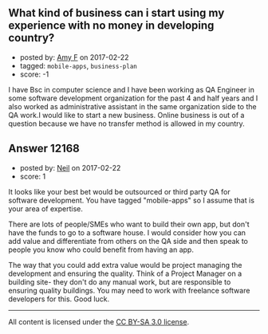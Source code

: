 ## What kind of business can i start using my experience with no money in developing country?

- posted by: [Amy F](https://stackexchange.com/users/10306161/amy-f) on 2017-02-22
- tagged: `mobile-apps`, `business-plan`
- score: -1

I have Bsc in computer science and I have been working as QA Engineer in some software development organization for the past 4 and half years and I also worked as administrative assistant in the same organization side to the QA work.I would like to start a new business. Online business is out of a question because we have no transfer method is allowed in my country.


## Answer 12168

- posted by: [Neil](https://stackexchange.com/users/2711480/neil) on 2017-02-22
- score: 1

It looks like your best bet would be outsourced or third party QA  for software development. You have tagged "mobile-apps" so I assume that is your area of expertise. 

There are lots of people/SMEs who want to build their own app, but don't have the funds to go to a software house. I would consider how you can add value and differentiate from others on the QA side and then speak to people you know who could benefit from having an app. 

The way that you could add extra value would be project managing the development and ensuring the quality. Think of a Project Manager on a building site- they don't do any manual work, but are responsible to ensuring quality buildings. You may need to work with freelance software developers for this. Good luck.



---

All content is licensed under the [CC BY-SA 3.0 license](https://creativecommons.org/licenses/by-sa/3.0/).
